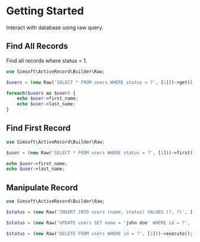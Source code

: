 # Getting Started

Interact with database using raw query.

## Find All Records

Find all records where status = 1.

```php
use Simsoft\ActiveRecord\Builder\Raw;

$users = (new Raw('SELECT * FROM users WHERE status = ?', [1]))->get();

foreach($users as $user) {
    echo $user->first_name;
    echo $user->last_name;
}
```

## Find First Record

```php
use Simsoft\ActiveRecord\Builder\Raw;

$user = (new Raw('SELECT * FROM users WHERE status = ?', [1]))->first();

echo $user->first_name;
echo $user->last_name;
```

## Manipulate Record

```php
use Simsoft\ActiveRecord\Builder\Raw;

$status = (new Raw('INSERT INTO users (name, status) VALUES (?, ?)', ['John', 1]))->execute();

$status = (new Raw('UPDATE users SET name = 'john doe' WHERE id = ?', [1]))->execute();

$status = (new Raw('DELETE FROM users WHERE id = ?', [1]))->execute();
```
